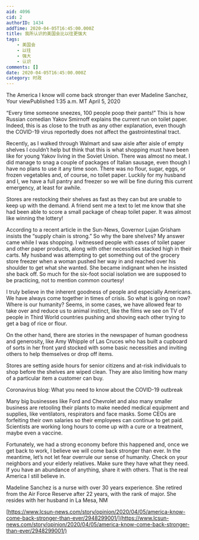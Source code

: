 ```yaml
---
aid: 4096
cid: 2
authorID: 1434
addTime: 2020-04-05T16:45:00.000Z
title: 我所认识的美国会比以往更强大
tags:
    - 美国会
    - 以往
    - 强大
    - 认识
comments: []
date: 2020-04-05T16:45:00.000Z
category: 时政
---
```


The America I know will come back stronger than ever Madeline Sanchez, Your viewPublished 1:35 a.m. MT April 5, 2020

“Every time someone sneezes, 100 people poop their pants!” This is how Russian comedian Yakov Smirnoff explains the current run on toilet paper. Indeed, this is as close to the truth as any other explanation, even though the COVID-19 virus reportedly does not affect the gastrointestinal tract.

Recently, as I walked through Walmart and saw aisle after aisle of empty shelves I couldn’t help but think that this is what shopping must have been like for young Yakov living in the Soviet Union. There was almost no meat. I did manage to snag a couple of packages of Italian sausage, even though I have no plans to use it any time soon. There was no flour, sugar, eggs, or frozen vegetables and, of course, no toilet paper. Luckily for my husband and I, we have a full pantry and freezer so we will be fine during this current emergency, at least for awhile.

Stores are restocking their shelves as fast as they can but are unable to keep up with the demand. A friend sent me a text to let me know that she had been able to score a small package of cheap toilet paper. It was almost like winning the lottery!

According to a recent article in the Sun-News, Governor Lujan Grisham insists the “supply chain is strong.” So why the bare shelves? My answer came while I was shopping. I witnessed people with cases of toilet paper and other paper products, along with other necessities stacked high in their carts. My husband was attempting to get something out of the grocery store freezer when a woman pushed her way in and reached over his shoulder to get what she wanted. She became indignant when he insisted she back off. So much for the six-foot social isolation we are supposed to be practicing, not to mention common courtesy!

I truly believe in the inherent goodness of people and especially Americans. We have always come together in times of crisis. So what is going on now? Where is our humanity? Seems, in some cases, we have allowed fear to take over and reduce us to animal instinct, like the films we see on TV of people in Third World countries pushing and shoving each other trying to get a bag of rice or flour.

On the other hand, there are stories in the newspaper of human goodness and generosity, like Amy Whipple of Las Cruces who has built a cupboard of sorts in her front yard stocked with some basic necessities and inviting others to help themselves or drop off items.

Stores are setting aside hours for senior citizens and at-risk individuals to shop before the shelves are wiped clean. They are also limiting how many of a particular item a customer can buy.

Coronavirus blog: What you need to know about the COVID-19 outbreak

Many big businesses like Ford and Chevrolet and also many smaller business are retooling their plants to make needed medical equipment and supplies, like ventilators, respirators and face masks. Some CEOs are forfeiting their own salaries so their employees can continue to get paid. Scientists are working long hours to come up with a cure or a treatment, maybe even a vaccine.

Fortunately, we had a strong economy before this happened and, once we get back to work, I believe we will come back stronger than ever. In the meantime, let’s not let fear overrule our sense of humanity. Check on your neighbors and your elderly relatives. Make sure they have what they need. If you have an abundance of anything, share it with others. That is the real America I still believe in.

Madeline Sanchez is a nurse with over 30 years experience. She retired from the Air Force Reserve after 22 years, with the rank of major. She resides with her husband in La Mesa, NM

[https://www.lcsun-news.com/story/opinion/2020/04/05/america-know-come-back-stronger-than-ever/2948299001/](https://www.lcsun-news.com/story/opinion/2020/04/05/america-know-come-back-stronger-than-ever/2948299001/)
